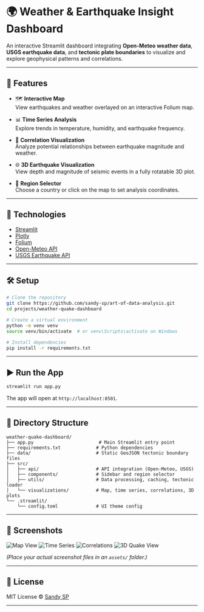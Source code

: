 # 🌍 Weather & Earthquake Insight Dashboard

An interactive Streamlit dashboard integrating **Open-Meteo weather data**, **USGS earthquake data**, and **tectonic plate boundaries** to visualize and explore geophysical patterns and correlations.

---

## 🚀 Features

- 🗺️ **Interactive Map**  
  View earthquakes and weather overlayed on an interactive Folium map.

- 📊 **Time Series Analysis**  
  Explore trends in temperature, humidity, and earthquake frequency.

- 🔗 **Correlation Visualization**  
  Analyze potential relationships between earthquake magnitude and weather.

- 🌐 **3D Earthquake Visualization**  
  View depth and magnitude of seismic events in a fully rotatable 3D plot.

- 📍 **Region Selector**  
  Choose a country or click on the map to set analysis coordinates.

---

## 🧰 Technologies

- [Streamlit](https://streamlit.io)
- [Plotly](https://plotly.com/python/)
- [Folium](https://python-visualization.github.io/folium/)
- [Open-Meteo API](https://open-meteo.com/en/docs)
- [USGS Earthquake API](https://earthquake.usgs.gov/fdsnws/event/1/)

---

## 🛠️ Setup

```bash
# Clone the repository
git clone https://github.com/sandy-sp/art-of-data-analysis.git
cd projects/weather-quake-dashboard

# Create a virtual environment
python -m venv venv
source venv/bin/activate  # or venv\Scripts\activate on Windows

# Install dependencies
pip install -r requirements.txt
```

---

## ▶️ Run the App

```bash
streamlit run app.py
```

The app will open at `http://localhost:8501`.

---

## 📁 Directory Structure

```plaintext
weather-quake-dashboard/
├── app.py                        # Main Streamlit entry point
├── requirements.txt             # Python dependencies
├── data/                        # Static GeoJSON tectonic boundary files
├── src/
│   ├── api/                     # API integration (Open-Meteo, USGS)
│   ├── components/              # Sidebar and region selector
│   ├── utils/                   # Data processing, caching, tectonic loader
│   └── visualizations/          # Map, time series, correlations, 3D plots
└── .streamlit/
    └── config.toml              # UI theme config
```

---

## 📸 Screenshots

![Map View](assets/screenshot_map.png)
![Time Series](assets/screenshot_time_series.png)
![Correlations](assets/screenshot_correlation.png)
![3D Quake View](assets/screenshot_3d.png)

*(Place your actual screenshot files in an `assets/` folder.)*

---

## 🪪 License

MIT License © [Sandy SP](https://github.com/sandy-sp)

---
